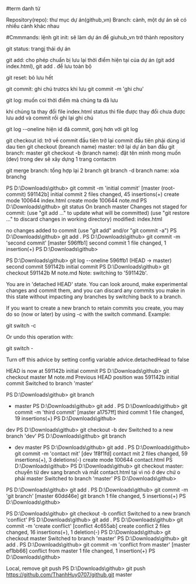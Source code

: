 #term danh từ

Repository(repo): thư mục dự án(github_vn)
Branch: cành, một dự án sẽ có nhiều cành khác nhau

#Cmmmands: lệnh
git init: sẽ làm dự án để giuhub_vn trở thành repository

git status: trangj thái dự án

git add: cho phép chuẩn bị lưu lại thời điểm hiện tại của dự án (git add index.html), git add . để lưu toàn bộ 

git reset: bỏ lưu hết

git commit: ghi chú trươcs khi lưu
git commit -m 'ghi chu'

git log: muốn coi thời điểm mà chúng ta đã lưu

khi chúng ta thay đổi file index.html 
status thì file được thay đổi chưa được lưu
add và commit rồi ghi lại ghi chú

git log --oneline hiện id đã commit, gonj hơn với git log

git checkout id: trở về commit đầu tiên
trở lại commit đầu tiên phải dùng id dau tien
git checkout (breanch name) master: trở lại dự án ban đầu
git branch: master
git checkout -b (branch name): đặt tên mình mong muốn (dev)
trong dev sẽ xây dựng 1 trang contactm 

git merge branch: tổng hợp lại 2 branch
git branch -d branch name: xóa branchg




PS D:\Downloads\github> git commit -m 'initial commit'
[master (root-commit) 591142b] initial commit
 2 files changed, 45 insertions(+)
 create mode 100644 index.html
 create mode 100644 note.md
PS D:\Downloads\github> git status
On branch master
Changes not staged for commit:
  (use "git add <file>..." to update what will be committed)
  (use "git restore <file>..." to discard changes in working directory)
        modified:   index.html

no changes added to commit (use "git add" and/or "git commit -a")
PS D:\Downloads\github> git add .
PS D:\Downloads\github> git commit -m 'second commit'
[master 596ffb1] second commit
 1 file changed, 1 insertion(+)
PS D:\Downloads\github> 



PS D:\Downloads\github> git log --oneline
596ffb1 (HEAD -> master) second commit
591142b initial commit
PS D:\Downloads\github> git checkout 591142b
M       note.md
Note: switching to '591142b'.

You are in 'detached HEAD' state. You can look around, make experimental
changes and commit them, and you can discard any commits you make in this
state without impacting any branches by switching back to a branch.

If you want to create a new branch to retain commits you create, you may
do so (now or later) by using -c with the switch command. Example:

  git switch -c <new-branch-name>

Or undo this operation with:

  git switch -

Turn off this advice by setting config variable advice.detachedHead to false

HEAD is now at 591142b initial commit
PS D:\Downloads\github> git checkout master
M       note.md
Previous HEAD position was 591142b initial commit
Switched to branch 'master'



PS D:\Downloads\github> git branch
* master
PS D:\Downloads\github> git add .
PS D:\Downloads\github> git commit -m 'third commit'
[master a1757ff] third commit
 1 file changed, 19 insertions(+)
PS D:\Downloads\github> 


dev
PS D:\Downloads\github> git checkout -b dev
Switched to a new branch 'dev'
PS D:\Downloads\github> git branch
* dev
  master
PS D:\Downloads\github> git add .
PS D:\Downloads\github> git commit -m 'contact mit'
[dev 1f8f1fd] contact mit
 2 files changed, 59 insertions(+), 3 deletions(-)
 create mode 100644 contact.html
PS D:\Downloads\github> 
PS D:\Downloads\github> git checkout master: chuyển từ dev sang branch và mất contact.html tại vì nó ở dev chứ o phải master
Switched to branch 'master'
PS D:\Downloads\github> 


PS D:\Downloads\github> git add .
PS D:\Downloads\github> git commit -m 'git branch'
[master 60dd46e] git branch
 1 file changed, 5 insertions(+)
PS D:\Downloads\github> 


PS D:\Downloads\github> git checkout -b conflict
Switched to a new branch 'conflict'
PS D:\Downloads\github> git add .
PS D:\Downloads\github> git commit -m 'create conflict'
[conflict 4c655ab] create conflict
 2 files changed, 16 insertions(+), 1 deletion(-)
PS D:\Downloads\github> git checkout master
Switched to branch 'master'
PS D:\Downloads\github> git add .
PS D:\Downloads\github> git commit -m 'conflict from master'
[master ef1bb66] conflict from master
 1 file changed, 1 insertion(+)
PS D:\Downloads\github> 

Local, remove
git push 
PS D:\Downloads\github> git push https://github.com/ThanhHuy0707/github.git master









